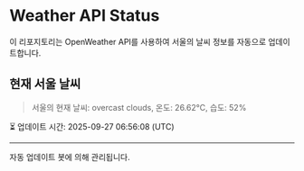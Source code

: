 
# Weather API Status

이 리포지토리는 OpenWeather API를 사용하여 서울의 날씨 정보를 자동으로 업데이트합니다.

## 현재 서울 날씨
> 서울의 현재 날씨: overcast clouds, 온도: 26.62°C, 습도: 52%

⏳ 업데이트 시간: 2025-09-27 06:56:08 (UTC)

---
자동 업데이트 봇에 의해 관리됩니다.
